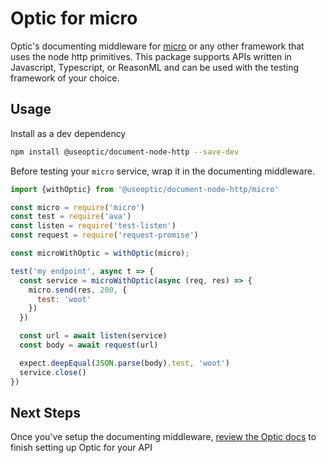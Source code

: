 # Optic for micro
Optic's documenting middleware for [micro](https://github.com/zeit/micro) or any other framework that uses the node http primitives. This package supports APIs written in Javascript, Typescript, or ReasonML and can be used with the testing framework of your choice.  

## Usage
Install as a dev dependency
```bash
npm install @useoptic/document-node-http --save-dev
``` 
Before testing your `micro` service, wrap it in the documenting middleware. 
```javascript
import {withOptic} from '@useoptic/document-node-http/micro'

const micro = require('micro')
const test = require('ava')
const listen = require('test-listen')
const request = require('request-promise')

const microWithOptic = withOptic(micro);

test('my endpoint', async t => {
  const service = microWithOptic(async (req, res) => {
    micro.send(res, 200, {
      test: 'woot'
    })
  })

  const url = await listen(service)
  const body = await request(url)

  expect.deepEqual(JSON.parse(body).test, 'woot')
  service.close()
})

```   


## Next Steps
Once you've setup the documenting middleware, [review the Optic docs](https://docs.useoptic.com/#/setup/project-setup) to finish setting up Optic for your API 
